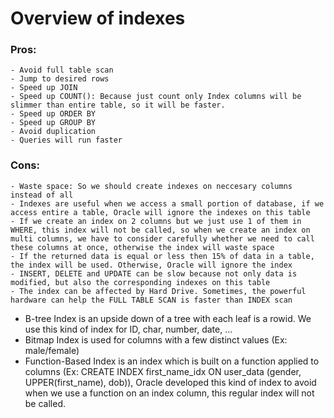 # Overview of indexes

### Pros:
	- Avoid full table scan
	- Jump to desired rows
	- Speed up JOIN
	- Speed up COUNT(): Because just count only Index columns will be slimmer than entire table, so it will be faster.
	- Speed up ORDER BY
	- Speed up GROUP BY
	- Avoid duplication
	- Queries will run faster
### Cons:
	- Waste space: So we should create indexes on neccesary columns instead of all
	- Indexes are useful when we access a small portion of database, if we access entire a table, Oracle will ignore the indexes on this table
	- If we create an index on 2 columns but we just use 1 of them in WHERE, this index will not be called, so when we create an index on multi columns, we have to consider carefully whether we need to call these columns at once, otherwise the index will waste space
	- If the returned data is equal or less then 15% of data in a table, the index will be used. Otherwise, Oracle will ignore the index
	- INSERT, DELETE and UPDATE can be slow because not only data is modified, but also the corresponding indexes on this table
	- The index can be affected by Hard Drive. Sometimes, the powerful hardware can help the FULL TABLE SCAN is faster than INDEX scan
	
- B-tree Index is an upside down of a tree with each leaf is a rowid. We use this kind of index for ID, char, number, date, ...
- Bitmap Index is used for columns with a few distinct values (Ex: male/female)
- Function-Based Index is an index which is built on a function applied to columns (Ex: CREATE INDEX first_name_idx ON user_data (gender, UPPER(first_name), dob)), Oracle developed this kind of index to avoid when we use a function on an index column, this regular index will not be called.

